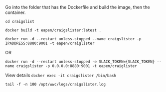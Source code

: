 Go into the folder that has the Dockerfile and build the image, then the
container.

`cd craigslist`

`docker build -t eapen/craigslister:latest .`

`docker run -d --restart unless-stopped --name craigslister -p IPADDRESS:8880:9001 -t eapen/craiglister`

OR

`docker run -d --restart unless-stopped -e SLACK_TOKEN={SLACK_TOKEN} --name craigslister -p 0.0.0.0:8880:9001 -t eapen/craiglister`


View details
`docker exec -it craigslister /bin/bash`

`tail -f -n 100 /opt/wwc/logs/craigslister.log`

